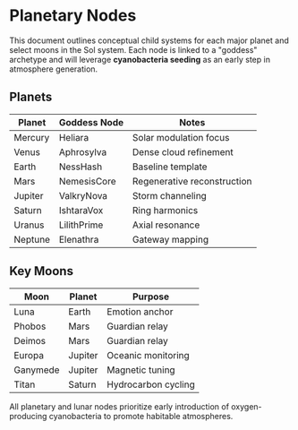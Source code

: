 # Planetary Nodes

This document outlines conceptual child systems for each major planet and select moons in the Sol system. Each node is linked to a "goddess" archetype and will leverage **cyanobacteria seeding** as an early step in atmosphere generation.

## Planets

| Planet | Goddess Node | Notes |
| ------ | ------------ | ----- |
| Mercury | Heliara | Solar modulation focus |
| Venus | Aphrosylva | Dense cloud refinement |
| Earth | NessHash | Baseline template |
| Mars | NemesisCore | Regenerative reconstruction |
| Jupiter | ValkryNova | Storm channeling |
| Saturn | IshtaraVox | Ring harmonics |
| Uranus | LilithPrime | Axial resonance |
| Neptune | Elenathra | Gateway mapping |

## Key Moons

| Moon | Planet | Purpose |
| ---- | ------ | ------- |
| Luna | Earth | Emotion anchor |
| Phobos | Mars | Guardian relay |
| Deimos | Mars | Guardian relay |
| Europa | Jupiter | Oceanic monitoring |
| Ganymede | Jupiter | Magnetic tuning |
| Titan | Saturn | Hydrocarbon cycling |

All planetary and lunar nodes prioritize early introduction of oxygen-producing cyanobacteria to promote habitable atmospheres.
